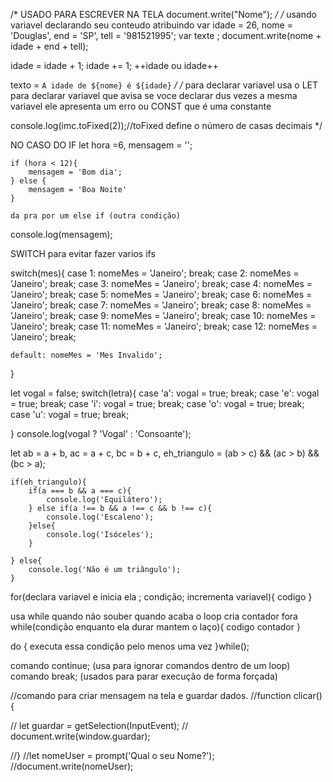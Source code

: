 /* USADO PARA ESCREVER NA TELA
document.write("Nome");
*/
/* usando variavel declarando seu conteudo atribuindo
var idade = 26, nome = 'Douglas', end = 'SP', tell = '981521995';
var texte ;
document.write(nome + idade + end + tell);

idade = idade + 1;
idade += 1;
++idade ou idade++

texto = `A idade de ${nome} é ${idade}`
*/
/* para declarar variavel 
usa o LET para declarar variavel que avisa se voce declarar dus vezes a mesma variavel 
ele apresenta um erro
ou CONST que é uma constante



   console.log(imc.toFixed(2));//toFixed define o número de casas decimais
*/

NO CASO DO IF
let hora =6,
    mensagem = '';

    if (hora < 12){
        mensagem = 'Bom dia';
    } else {
        mensagem = 'Boa Noite'
    }

    da pra por um else if (outra condição)

console.log(mensagem);

SWITCH
para evitar fazer varios ifs

switch(mes){
    case 1: nomeMes = 'Janeiro';  break;
    case 2: nomeMes = 'Janeiro'; break;
    case 3: nomeMes = 'Janeiro'; break;
    case 4: nomeMes = 'Janeiro'; break;
    case 5: nomeMes = 'Janeiro'; break;
    case 6: nomeMes = 'Janeiro'; break;
    case 7: nomeMes = 'Janeiro'; break;
    case 8: nomeMes = 'Janeiro'; break;
    case 9: nomeMes = 'Janeiro'; break;
    case 10: nomeMes = 'Janeiro'; break;
    case 11: nomeMes = 'Janeiro'; break;
    case 12: nomeMes = 'Janeiro'; break;

    default: nomeMes = 'Mes Invalido';

}

let vogal = false;
switch(letra){
    case 'a': vogal = true; break;
    case 'e': vogal = true; break;
    case 'i': vogal = true; break;
    case 'o': vogal = true; break;
    case 'u': vogal = true; break;
    
}
console.log(vogal ? 'Vogal' : 'Consoante');


let ab = a + b,
    ac = a + c,
    bc = b + c,
    eh_triangulo = (ab > c) && (ac > b) && (bc > a);

    if(eh_triangulo){
        if(a === b && a === c){
            console.log('Equilátero');
        } else if(a !== b && a !== c && b !== c){
            console.log('Escaleno');
        }else{
            console.log('Isóceles');
        }

    } else{
        console.log('Não é um triângulo');
    }


for(declara variavel e inicia ela ; condição; incrementa variavel){
    codigo
}

usa while quando não souber quando acaba o loop
cria contador fora
while(condição enquanto ela durar mantem o laço){
    codigo
    contador
}

do {
    executa essa condição pelo menos uma vez
}while();


comando continue; (usa para ignorar comandos dentro de um loop)
comando break; (usados para parar execução de forma forçada)

//comando para criar mensagem na tela e guardar dados.
//function clicar(){

   // let guardar = getSelection(InputEvent);
  //  document.write(window.guardar);

//}
//let nomeUser = prompt('Qual o seu Nome?');
//document.write(nomeUser);







